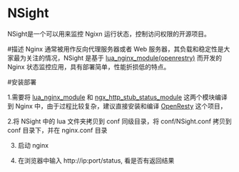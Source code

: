 # NSight


NSight是一个可以用来监控 Ngixn 运行状态，控制访问权限的开源项目。

 
#描述
Nginx 通常被用作反向代理服务器或者 Web 服务器，其负载和稳定性是大家最为关注的情况，NSight 是基于 [lua_nginx_module(openrestry)](http://openresty.org/en/)  而开发的 Nginx 状态监控应用，具有部署简单，性能折损低的特点。

#安装部署

1.需要将 [lua_nginx_module](https://github.com/openresty/lua-nginx-module) 和 [ngx_http_stub_status_module](http://nginx.org/en/docs/http/ngx_http_stub_status_module.html) 这两个模块编译到 Nginx 中，由于过程比较复杂，建议直接安装和编译 [OpenResty](http://openresty.org/en/) 这个项目，

2.将 NSight 中的 lua 文件夹拷贝到 conf 同级目录，将 conf/NSight.conf 拷贝到 conf 目录下，并在 nginx.conf 目录

3. 启动 nginx

4. 在浏览器中输入 http://ip:port/status, 看是否有返回结果
